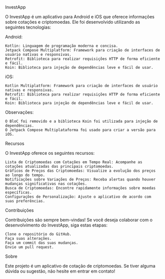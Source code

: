 InvestApp

O InvestApp é um aplicativo para Android e iOS que oferece informações sobre cotações e criptomoedas. Ele foi desenvolvido utilizando as seguintes tecnologias:

Android:

    Kotlin: Linguagem de programação moderna e concisa.
    Jetpack Compose Multiplatform: Framework para criação de interfaces de usuário nativas e responsivas.
    Retrofit: Biblioteca para realizar requisições HTTP de forma eficiente e fácil.
    Koin: Biblioteca para injeção de dependências leve e fácil de usar.

iOS:

    Kotlin Multiplatform: Framework para criação de interfaces de usuário nativas e responsivas.
    Retrofit: Biblioteca para realizar requisições HTTP de forma eficiente e fácil.
    Koin: Biblioteca para injeção de dependências leve e fácil de usar.

Observações:

    O BloC foi removido e a biblioteca Koin foi utilizada para injeção de dependências.
    O Jetpack Compose Multiplataforma foi usado para criar a versão para iOS.

Recursos

O InvestApp oferece os seguintes recursos:

    Lista de Criptomoedas com Cotações em Tempo Real: Acompanhe as cotações atualizadas das principais criptomoedas.
    Gráficos de Preços das Criptomoedas: Visualize a evolução dos preços ao longo do tempo.
    Notificações sobre Variações de Preços: Receba alertas quando houver mudanças significativas nas cotações.
    Busca de Criptomoedas: Encontre rapidamente informações sobre moedas específicas.
    Configurações de Personalização: Ajuste o aplicativo de acordo com suas preferências.

Contribuições

Contribuições são sempre bem-vindas! Se você deseja colaborar com o desenvolvimento do InvestApp, siga estas etapas:

    Clone o repositório do GitHub.
    Faça suas alterações.
    Faça um commit das suas mudanças.
    Envie um pull request.

Sobre

Este projeto é um aplicativo de cotação de criptomoedas. Se tiver alguma dúvida ou sugestão, não hesite em entrar em contato!
